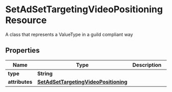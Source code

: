 

# SetAdSetTargetingVideoPositioningResource

A class that represents a ValueType in a guild compliant way

## Properties

Name | Type | Description | Notes
------------ | ------------- | ------------- | -------------
**type** | **String** |  |  [optional]
**attributes** | [**SetAdSetTargetingVideoPositioning**](SetAdSetTargetingVideoPositioning.md) |  |  [optional]



